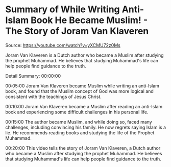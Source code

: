 # Summary of While Writing Anti-Islam Book He Became Muslim! - The Story of Joram Van Klaveren

Source: https://youtube.com/watch?v=yXCMU72z0Ms

Joram Van Klaveren is a Dutch author who became a Muslim after studying the prophet Muhammad. He believes that studying Muhammad's life can help people find guidance to the truth.

Detail Summary: 
00:00:00
<could not summarize>

00:05:00
Joram Van Klaveren became Muslim while writing an anti-Islam book, and found that the Muslim concept of God was more logical and consistent with the teachings of Jesus Christ.

00:10:00
Joram Van Klaveren became a Muslim after reading an anti-Islam book and experiencing some difficult challenges in his personal life.

00:15:00
The author became Muslim, and while doing so, faced many challenges, including convincing his family. He now regrets saying Islam is a lie. He recommends reading books and studying the life of the Prophet Muhammad.

00:20:00
This video tells the story of Joram Van Klaveren, a Dutch author who became a Muslim after studying the prophet Muhammad. He believes that studying Muhammad's life can help people find guidance to the truth.

